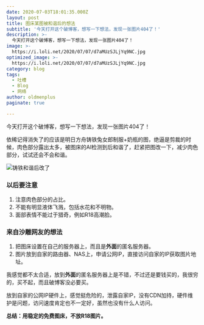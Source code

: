 ```yaml
---
date: 2020-07-03T18:01:35.000Z
layout: post
title: 图床某图被和谐后的想法
subtitle: '今天打开这个破博客，想写一下想法，发现一张图片404了！'
description: >-
  今天打开这个破博客，想写一下想法，发现一张图片404了！
image: >-
  https://i.loli.net/2020/07/07/d7aMUzSJLjYq9NC.jpg
optimized_image: >-
  https://i.loli.net/2020/07/07/d7aMUzSJLjYq9NC.jpg
category: blog
tags:
  - 吐槽
  - Blog
  - 网络
author: oldmenplus
paginate: true

---
```


今天打开这个破博客，想写一下想法，发现一张图片404了！

依稀记得消失了的应该是明日方舟铸铁兔女郎制服+奶瓶的图，绝逼是剪裁的时候，肉色部分露出太多，被图床的AI检测到后和谐了，赶紧把图改一下，减少肉色部分，试试还会不会和谐。

![铸铁和谐后改了](https://i.loli.net/2020/07/07/hJ94PKpVNYXu3dZ.jpg)

### **以后要注意**

1. 注意肉色部分的占比。
2. 不能有明显液体飞溅，包括水花和不明物。
3. 面部表情不能过于猎奇，例如R18高潮脸。

### **来自沙雕网友的想法**

1. 把图床设置在自己的服务器上，而且是**外面**的匿名服务器。
2. 图片放到自家的路由器、NAS上，申请公网IP，直接访问自家的IP获取图片地址。

我感觉都不太合适，放到**外面**的匿名服务器上是不错，不过还是要钱买的，我很穷的，买不起，而且破博客没必要买。

放到自家的公网IP硬件上，感觉挺危险的，泄露自家IP，没有CDN加持，硬件维护是问题，访问速度肯定也不一定好，虽然也没有什么人访问。

**总结：用稳定的免费图床，不放R18图片。**
